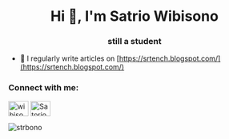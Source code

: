 <h1 align="center">Hi 👋, I'm Satrio Wibisono</h1>
<h3 align="center">still a student</h3>

- 📝 I regularly write articles on [https://srtench.blogspot.com/](https://srtench.blogspot.com/)

<h3 align="left">Connect with me:</h3>
<p align="left">
<a href="https://fb.com/wibisono" target="blank"><img align="center" src="https://raw.githubusercontent.com/rahuldkjain/github-profile-readme-generator/master/src/images/icons/Social/facebook.svg" alt="wibisono" height="30" width="40" /></a>
<a href="https://discord.gg/Satorio#5660" target="blank"><img align="center" src="https://raw.githubusercontent.com/rahuldkjain/github-profile-readme-generator/master/src/images/icons/Social/discord.svg" alt="Satorio#5660" height="30" width="40" /></a>
</p>

<p><img align="center" src="https://github-readme-stats.vercel.app/api/top-langs?username=strbono&show_icons=true&locale=en&layout=compact" alt="strbono" /></p>
